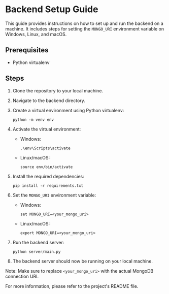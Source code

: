 # Backend Setup Guide

This guide provides instructions on how to set up and run the backend on a machine. It includes steps for setting the `MONGO_URI` environment variable on Windows, Linux, and macOS.

## Prerequisites
- Python virtualenv

## Steps

1. Clone the repository to your local machine.

2. Navigate to the backend directory.

3. Create a virtual environment using Python virtualenv:
    ```shell
    python -m venv env
    ```

4. Activate the virtual environment:
    - Windows:
      ```shell
      .\env\Scripts\activate
      ```
    - Linux/macOS:
      ```shell
      source env/bin/activate
      ```

5. Install the required dependencies:
    ```shell
    pip install -r requirements.txt
    ```

6. Set the `MONGO_URI` environment variable:
    - Windows:
      ```shell
      set MONGO_URI=<your_mongo_uri>
      ```
    - Linux/macOS:
      ```shell
      export MONGO_URI=<your_mongo_uri>
      ```

7. Run the backend server:
    ```shell
    python server/main.py
    ```

8. The backend server should now be running on your local machine.

Note: Make sure to replace `<your_mongo_uri>` with the actual MongoDB connection URI.

For more information, please refer to the project's README file.
